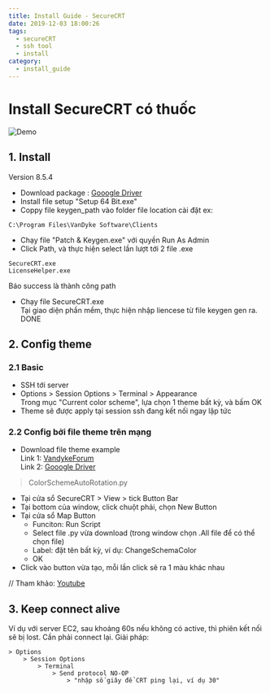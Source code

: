 ```yaml
---
title: Install Guide - SecureCRT
date: 2019-12-03 18:00:26
tags:
  - secureCRT
  - ssh tool
  - install
category:
  - install_guide
---
```


# Install SecureCRT có thuốc
![Demo](https://tungexplorer.s3.ap-southeast-1.amazonaws.com/upload/2019/12/securecrt_demo.jpg)
## 1. Install
Version 8.5.4
- Download package : [Gooogle Driver](https://drive.google.com/drive/folders/1URylpTv4MGMdZJ6rUeSIkHe1_Pj1GuJa?usp=sharing)
- Install file setup "Setup 64 Bit.exe"
- Coppy file keygen_path vào folder file location cài đặt 
ex:

```
C:\Program Files\VanDyke Software\Clients
```
- Chạy file "Patch & Keygen.exe" với quyền Run As Admin 
- Click Path, và thực hiện select lần lượt tới 2 file .exe 

```
SecureCRT.exe
LicenseHelper.exe
```
Báo success là thành công path
- Chạy file SecureCRT.exe       
Tại giao diện phần mềm, thực hiện nhập liencese từ file keygen gen ra.      
DONE
## 2. Config theme
### 2.1 Basic
- SSH tới server
- Options > Session Options > Terminal > Appearance     
Trong mục "Current color scheme", lựa chọn 1 theme bất kỳ, và bấm OK
- Theme sẽ được apply tại session ssh đang kết nối ngay lập tức

### 2.2 Config bởi file theme trên mạng
- Download file theme example       
Link 1: [VandykeForum](https://forums.vandyke.com/showpost.php?p=45225&postcount=1)     
Link 2: [Gooogle Driver](https://drive.google.com/drive/folders/1URylpTv4MGMdZJ6rUeSIkHe1_Pj1GuJa?usp=sharing)
> ColorSchemeAutoRotation.py

- Tại cửa sổ SecureCRT > View > tick Button Bar
- Tại bottom của window, click chuột phải, chọn New Button 
- Tại cửa sổ Map Button 
    - Funciton: Run Script
    - Select file .py vừa download (trong window chọn .All file để có thể chọn file)
    - Label: đặt tên bất kỳ, ví dụ: ChangeSchemaColor
    - OK
- Click vào button vừa tạo, mỗi lần click sẽ ra 1 màu khác nhau

// Tham khảo: [Youtube](https://www.youtube.com/watch?v=SZLbBsp3914)

## 3. Keep connect alive
Ví dụ với server EC2, sau khoảng 60s nếu không có active, thì phiên kết nối sẽ bị lost. Cần phải connect lại.
Giải pháp:
```
> Options 
    > Session Options
        > Terminal
            > Send protocol NO-OP
                > "nhập số giây để CRT ping lại, ví dụ 30"
```

